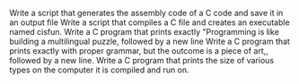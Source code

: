 Write a script that generates the assembly code of a C code and save it in an output file
Write a script that compiles a C file and creates an executable named cisfun.
Write a C program that prints exactly "Programming is like building a multilingual puzzle, followed by a new line
Write a C program that prints exactly with proper grammar, but the outcome is a piece of art,, followed by a new line.
Write a C program that prints the size of various types on the computer it is compiled and run on.
